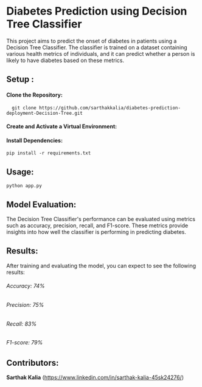 # Diabetes Prediction using Decision Tree Classifier
This project aims to predict the onset of diabetes in patients using a Decision Tree Classifier. The classifier is trained on a dataset containing various health metrics of individuals, and it can predict whether a person is likely to have diabetes based on these metrics.


## Setup :
  #### Clone the Repository:
  ~~~
    git clone https://github.com/sarthakkalia/diabetes-prediction-deployment-Decision-Tree.git
~~~
  #### Create and Activate a Virtual Environment:

  #### Install Dependencies:
  ~~~
pip install -r requirements.txt
~~~
## Usage:
~~~
python app.py
~~~
## Model Evaluation:
  The Decision Tree Classifier's performance can be evaluated using metrics such as accuracy, precision, recall, and F1-score. These metrics provide insights into how well the classifier is performing in predicting diabetes.
## Results:
After training and evaluating the model, you can expect to see the following results:
###### Accuracy: 74%
###### Precision: 75%
###### Recall: 83%
###### F1-score: 79%

## Contributors:
**Sarthak Kalia**  (https://www.linkedin.com/in/sarthak-kalia-45sk24276/)
